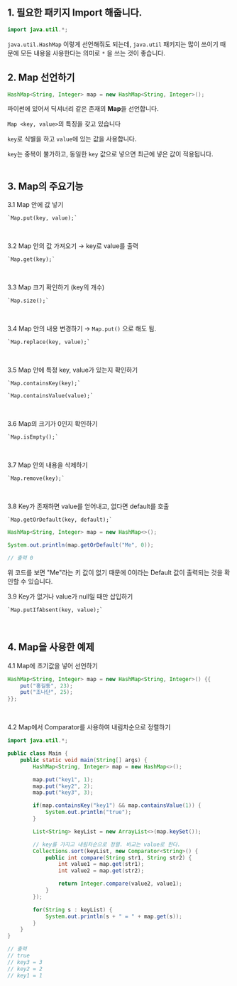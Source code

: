 ## 1. 필요한 패키지 Import 해줍니다.

```java
import java.util.*;
```

`java.util.HashMap` 이렇게 선언해줘도 되는데, `java.util` 패키지는 많이 쓰이기 때문에 모든 내용을 사용한다는 의미로 `*` 을 쓰는 것이 좋습니다.

## 2. Map 선언하기

```java
HashMap<String, Integer> map = new HashMap<String, Integer>();
```

파이썬에 있어서 딕셔너리 같은 존재의 **Map**을 선언합니다.

`Map <key, value>`의 특징을 갖고 있습니다

`key`로 식별을 하고 `value`에 있는 값을 사용합니다.

`key`는 중복이 불가하고, 동일한 `key` 값으로 넣으면 최근에 넣은 값이 적용됩니다.
<br><br>

## 3. Map의 주요기능

3.1 Map 안에 값 넣기

    `Map.put(key, value);`
<br>

3.2 Map 안의 값 가져오기 → key로 value를 출력

    `Map.get(key);`
<br>

3.3 Map 크기 확인하기 (key의 개수)

    `Map.size();`
<br>

3.4 Map 안의 내용 변경하기 → `Map.put()` 으로 해도 됨.

    `Map.replace(key, value);`
<br>

3.5 Map 안에 특정 key, value가 있는지 확인하기

    `Map.containsKey(key);`

    `Map.containsValue(value);`
<br>

3.6 Map의 크기가 0인지 확인하기

    `Map.isEmpty();`
<br>

3.7 Map 안의 내용을 삭제하기

    `Map.remove(key);`
<br>

3.8 Key가 존재하면 value를 얻어내고, 없다면 default를 호출

    `Map.getOrDefault(key, default);`
    
```java
HashMap<String, Integer> map = new HashMap<>();

System.out.println(map.getOrDefault("Me", 0));

// 출력 0
```
위 코드를 보면 "Me"라는 키 값이 없기 때문에 0이라는 Default 값이 출력되는 것을 확인할 수 있습니다. 
<br>

3.9 Key가 없거나 value가 null일 때만 삽입하기

    `Map.putIfAbsent(key, value);`
<br>

## 4. Map을 사용한 예제
4.1 Map에 초기값을 넣어 선언하기
```java
HashMap<String, Integer> map = new HashMap<String, Integer>() {{
    put("홍길동", 23);
    put("조나단", 25);
}};
```
<br>

4.2 Map에서 Comparator를 사용하여 내림차순으로 정렬하기
```java
import java.util.*;

public class Main {
    public static void main(String[] args) {
        HashMap<String, Integer> map = new HashMap<>();

        map.put("key1", 1);
        map.put("key2", 2);
        map.put("key3", 3);

        if(map.containsKey("key1") && map.containsValue(1)) {
            System.out.println("true");
        }

        List<String> keyList = new ArrayList<>(map.keySet());

        // key를 가지고 내림차순으로 정렬. 비교는 value로 한다.
        Collections.sort(keyList, new Comparator<String>() {
            public int compare(String str1, String str2) {
                int value1 = map.get(str1);
                int value2 = map.get(str2);

                return Integer.compare(value2, value1);
            }
        });

        for(String s : keyList) {
            System.out.println(s + " = " + map.get(s));
        }
    }
}

// 출력
// true
// key3 = 3
// key2 = 2
// key1 = 1
```
